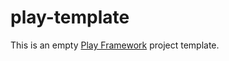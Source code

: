 # play-template #

This is an empty [Play Framework](http://www.playframework.com/) project template.

